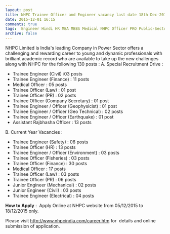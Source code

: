 ```yaml
---
layout: post
title: NHPC Trainee Officer and Engineer vacancy last date 18th Dec-2015   
date: 2015-12-01 16:15
comments: true
tags:  Engineer Hindi HR MBA MBBS Medical NHPC Officer PRO Public-Sector Rajbhasha Special Drive Trainee 
archive: false
---
```

NHPC Limited is India's leading Company in Power Sector offers a challenging and rewarding career to young and dynamic professionals with brilliant academic record who are available to take up the new challenges along with NHPC for the following 130 posts : 
A. Special Recruitment Drive : 


- Trainee Engineer (Civil) :03 posts 
- Trainee Engineer (Finance) : 11 posts
- Medical Officer : 05 posts 
- Trainee Officer (Law) : 01 post
- Trainee Officer (PR) : 02 posts
- Trainee Officer (Company Secretary) : 01 post
- Trainee Engineer / Officer (Geophysicist) : 01 post
- Trainee Engineer / Officer (Geo Technical) : 02 posts
- Trainee Engineer / Officer (Earthquake) : 01 post
- Assistant Rajbhasha Officer : 13 posts 


B. Current Year Vacancies :

- Trainee Engineer (Safety) : 06 posts
- Trainee Officer (HR) : 13 posts
- Trainee Engineer / Officer (Environment) : 03 posts
- Trainee Officer (Fisheries) : 03 posts
- Trainee Officer (Finance) : 30 posts
- Medical Officer : 17 posts
- Trainee Officer (Law) : 03 posts
- Trainee Officer (PR) : 06 posts 
- Junior Engineer (Mechanical) : 02 posts 
- Junior Engineer (Civil) : 03 posts
- Trainee Engineer (Electrical) : 04 posts 


**How to Apply** :  Apply Online at NHPC website from 05/12/2015 to 18/12/2015 only.  

Please visit <http://www.nhpcindia.com/career.htm> for  details and online submission of application.




